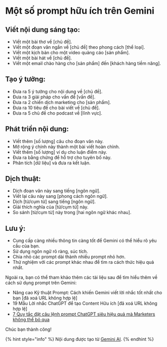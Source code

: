 # Một số prompt hữu ích trên Gemini

## **Viết nội dung sáng tạo:**

* Viết một bài thơ về \[chủ đề].
* Viết một đoạn văn ngắn về \[chủ đề] theo phong cách \[thể loại].
* Viết một kịch bản cho một video quảng cáo \[sản phẩm].
* Viết một bài hát về \[chủ đề].
* Viết một email chào hàng cho \[sản phẩm] đến \[khách hàng tiềm năng].

## **Tạo ý tưởng:**

* Đưa ra 5 ý tưởng cho nội dung về \[chủ đề].
* Đưa ra 3 giải pháp cho vấn đề \[vấn đề].
* Đưa ra 2 chiến dịch marketing cho \[sản phẩm].
* Đưa ra 10 tiêu đề cho bài viết về \[chủ đề].
* Đưa ra 5 chủ đề cho podcast về \[lĩnh vực].

## **Phát triển nội dung:**

* Viết thêm \[số lượng] câu cho đoạn văn này.
* Mở rộng ý chính này thành một bài viết hoàn chỉnh.
* Viết thêm \[số lượng] ví dụ cho luận điểm này.
* Đưa ra bằng chứng để hỗ trợ cho tuyên bố này.
* Phân tích \[dữ liệu] và đưa ra kết luận.

## **Dịch thuật:**

* Dịch đoạn văn này sang tiếng \[ngôn ngữ].
* Viết lại câu này sang \[phong cách ngôn ngữ].
* Dịch \[từ/cụm từ] sang tiếng \[ngôn ngữ].
* Giải thích nghĩa của \[từ/cụm từ] này.
* So sánh \[từ/cụm từ] này trong \[hai ngôn ngữ khác nhau].

## **Lưu ý:**

* Cung cấp càng nhiều thông tin càng tốt để Gemini có thể hiểu rõ yêu cầu của bạn.
* Sử dụng ngôn ngữ rõ ràng, súc tích.
* Chia nhỏ các prompt dài thành nhiều prompt nhỏ hơn.
* Thử nghiệm với các prompt khác nhau để tìm ra cách thức hiệu quả nhất.

Ngoài ra, bạn có thể tham khảo thêm các tài liệu sau để tìm hiểu thêm về cách sử dụng prompt trên Gemini:

* Nâng cao Kỹ thuật Prompt: Cách khiến Gemini viết lời nhắc tốt nhất cho bạn \[đã xoá URL không hợp lệ]
* 19 Mẫu Lời nhắc ChatGPT để tạo Content Hữu ích \[đã xoá URL không hợp lệ]
* [7 Quy tắc đặt câu lệnh prompt ChatGPT siêu hiệu quả mà Marketers không thể bỏ qua](https://vndigitech.com/7-quy-tac-dat-cau-lenh-prompt-chatgpt-sieu-hieu-qua-ma-marketers/)

Chúc bạn thành công!



{% hint style="info" %}
Nội dung được tạo từ [Gemini AI](https://g.co/gemini/share/f3a3c246b6f4).
{% endhint %}
